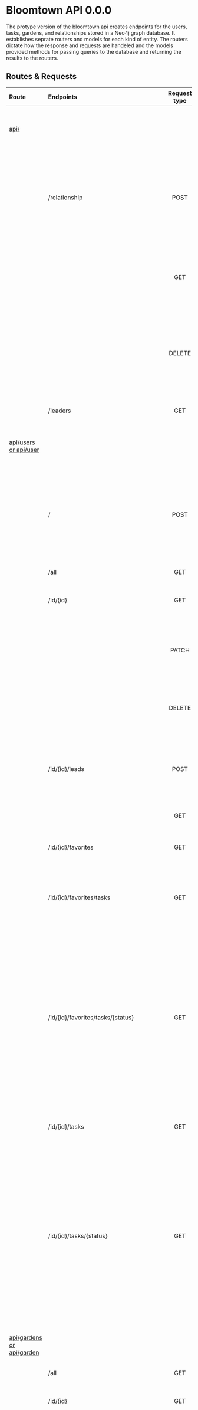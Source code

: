 # Bloomtown API 0.0.0

The protype version of the bloomtown api creates endpoints for the users, tasks, gardens, and relationships stored in a Neo4j graph database. It establishes seprate routers and models for each kind of entity. The routers dictate how the response and requests are handeled and the models provided methods for passing queries to the database and returning the results to the routers.

## Routes & Requests

| Route | Endpoints | Request type | Description | Paramater | Example |
|:---|:---|:---:|:---|:---|:---|
| [api/ ](https://github.com/kelliemogg/bloomtown/blob/master/src/api/v0/routes/relationships.js "View code for route") | | | Routes for handeling relationships between users, tasks, and gardens. | | |
| | /relationship | POST | Creates a relationship between 2 entaties. | **a_id:** The id of the object the relationship originates from. **b_id:** The object the relationship points to. **type:** The cyper Label of the new relationship. | ``` http://bloomtown.com/api/relationship?a_id=17&b_id=21&type=Likes ```|
| | | GET | Returns information about the relationships between 2 objects, represented as "a" and "b". | **a_id:** The id of the object the relationship originates from. **b_id:** The object the relationship points to. | ``` http://bloomtown.com/api/relationship?a_id=17&b_id=21 ``` |
| | | DELETE | Deletes a relationship between 2 objects. | **a_id:** The id of the object the relationship originates from. **b_id:** The object the relationship points to. **type:** The cyper Label of the relationship. | ``` http://bloomtown.com/api/relationship?a_id=17&b_id=21&type=Likes ```
| | /leaders | GET | Returns all leaders and the gardens they lead.| | ``` http://bloomtown.com/api/leaders ``` |
|[api/users or api/user](https://github.com/kelliemogg/bloomtown/blob/master/src/api/v0/routes/users.js "View code for route")| | | Route that handles all information related to users. | | |
| | / | POST | Create a new user. | **email:** Email address of the new user. **password:** The users password. **name:** The username for the new user. **role:** The role of the new user, either community| ``` http://bloomtown.com/api/user  ``` |
| | /all | GET | Returns all users. | | ``` http://bloomtown.com/api/users/all ``` |
| | /id/{id} | GET | Returns the information of the user with the given id. | **id:** The id of the user. | ``` http://bloomtown.com/api/user/14 ```
| | | PATCH | Updates the info of the user based on a "key" and "value" passed in the body of the request. | **id:** The id of the user. **key:** | ``` http://bloomtown.com/api/user/14?key=name&value=Hachi ``` |
| | | DELETE | Deletes the user with the given id and all relationships associated with them. | **id:** The id of the user. | ``` http://bloomtown.com/api/user/14 ```
| | /id/{id}/leads | POST | Creates a new garden and corespoding "Leads" relationship with the user with the given id |**name**: **building_num**: **street**: **city**: **state**: **country**: **zip**:| ``` http://bloomtown.com/api/user/14/leads?name=Garden_name&building_num=12345&street=Fake&city=Nowhere&state=CA&country=USA&zip=99090  ```
| | | GET | Returns all gardens the user "Leads". | **id:** The id of the user. | ``` http://bloomtown.com/api/user/14/leads  ``` |
| | /id/{id}/favorites | GET | Returns all gardens "Liked" by the user with the given id. | **id:** The id of the user. | ``` http://bloomtown.com/api/user/14/favorites ``` |
| | /id/{id}/favorites/tasks | GET | Returns all tasks associated with the gardens "Liked" by the user with the given id. | **id:** The id of the user. | ``` http://bloomtown.com/api/user/14/favorites/tasks ``` |
| | /id/{id}/favorites/tasks/{status} | GET | Returns all tasks with the coresponding statu associated with the gardens "Liked" by the user with the given id. | **id:** The id of the user. **status:** "open" returns all open tasks, "claimed" returns all tasks claimed but not completed by users, "current" reuturns all open and claimed tasks, and "complete" returns all completed tasks. Any other value will return tasks regardless of status. | ``` http://bloomtown.com/api/user/14/favorites/tasks/open ``` |
| | /id/{id}/tasks | GET | Returns all tasks claimed by the user with the given id. | **id:** The id of the user. | ``` http://bloomtown.com/api/user/14/tasks ``` |
| | /id/{id}/tasks/{status} | GET | Returns all tasks with the coresponding status associated with the gardens "Liked" by the user with the given id.| **id:** The id of the user. **status:** "open" returns all open tasks, "claimed" returns all tasks claimed but not completed by users, "current" reuturns all open and claimed tasks, and "complete" returns all completed tasks. Any other value will return tasks regardless of status. | ``` http://bloomtown.com/api/user/14/tasks/complete ``` |
| [api/gardens or api/garden](https://github.com/kelliemogg/bloomtown/blob/master/src/api/v0/routes/gardens.js "View code for route") | | | Route that handles all information related to users. |
| | /all | GET | Returns all gardens. | | ``` http://bloomtown.com/api/garden/all ``` |
| | /id/{id} | GET | Returns the information of the garden with the given id. | **id:** the id of the garden. | ``` http://bloomtown.com/api/garden/id/4 ``` |
| | | PATCH | Updates the garden with the given id. Takes "key" and "value" arguemnts from the body of the request to update garden paramaters. | **id:** The id of the garden. **key:** The paramater of the garden to update. **value:** The new value to update the garden's paramaters too. | ``` http://bloomtown.com/api/garden/id/4?key=name&value=Greentown ``` |
| | | DELETE | Deletes the garden with the given id. | **id:** The id of the garden. | ``` http://bloomtown.com/api/garden/id/4 ``` |
| | /id/{id}/tasks | POST | Creates a task with coresponding "Locatted" relationship with the garden of the given id. | **id:** The id of the garden. **description:** The description of the new task. **due_date:** Date the task is due. | ``` http://bloomtown.com/api/garden/id/4/tasks?description=Weeding&due_date=5/11/2022 ``` |
| | | GET | Returns all tasks associated with the garden. | **id:** The id of the garden. | ``` http://bloomtown.com/api/garden/id/4/tasks ``` |
| | /id/{id}/tasks/{status} | GET | Returns all tasks with the coresponding status associated with the garden with the given id. "open" returns all open tasks, "claimed" returns all tasks claimed but not completed by users, "current" reuturns all open and claimed tasks, and "complete" returns all completed tasks. Any other value will return tasks regardless of status. | **id:** The id of the garden. **status:** "open" returns all open tasks, "claimed" returns all tasks claimed but not completed by users, "current" reuturns all open and claimed tasks, and "complete" returns all completed tasks. Any other value will return tasks regardless of status. | ``` http://bloomtown.com/api/garden/id/4/tasks/current ``` |
| | /id/{id}/leader | GET | Returns the leader of the garden.| **id:** The id of the garden. | ``` http://bloomtown.com/api/garden/id/4/leader ``` |
| | /location/{location_type}/{location_value} | GET | Returns all of the gardens filtered by city, state, zipcode, or country. | **location_type:** The type of location, "city', "state", "zipcode", or "country". **location_value:** The value of the location to filter by. | ``` http://bloomtown.com/api/garden/city/tulsa ``` |
| [api/tasks or api/task](https://github.com/kelliemogg/bloomtown/blob/master/src/api/v0/routes/tasks.js "View code for route") | | | Route that handles task related opperations. |
| | /all | GET | Returns all tasks. | | ``` http://bloomtown.com/api/tasks/all ``` |
| | /id/{id} | GET | Returns the information of a task with the given id. | **id:** The id of the task. | ``` http://bloomtown.com/api/tasks/id/93 ``` |
| | | PATCH | Updates the task with the given id using "key" and "value" from the request body. | **id:** The id of the task. **key:** The paramater of the garden to update. **value:** The new value to update the garden's paramaters too. | ``` http://bloomtown.com/api/tasks/id/93?key=description&value=Watering ``` |
| | | DELETE | Deletes the task with the given id. | **id:** The id of the task. | ``` http://bloomtown.com/api/tasks/id/93 ``` |
| | /location/{location_type}/{location_value} | GET | Returns all tasks filtered by city, state, zipcode or country. | **location_type:** The type of location, "city', "state", "zipcode", or "country". **location_value:** The value of the location to filter by. | ``` http://bloomtown.com/api/tasks/location/state/OK ```|
| | /status/{status} | GET | Returns tasks filtered by their status.| **status:** "open" returns all open tasks, "claimed" returns all tasks claimed but not completed by users, "current" reuturns all open and claimed tasks, and "complete" returns all completed tasks. Any other value will return tasks regardless of status. | ``` http://bloomtown.com/api/tasks/status/claimed ```
